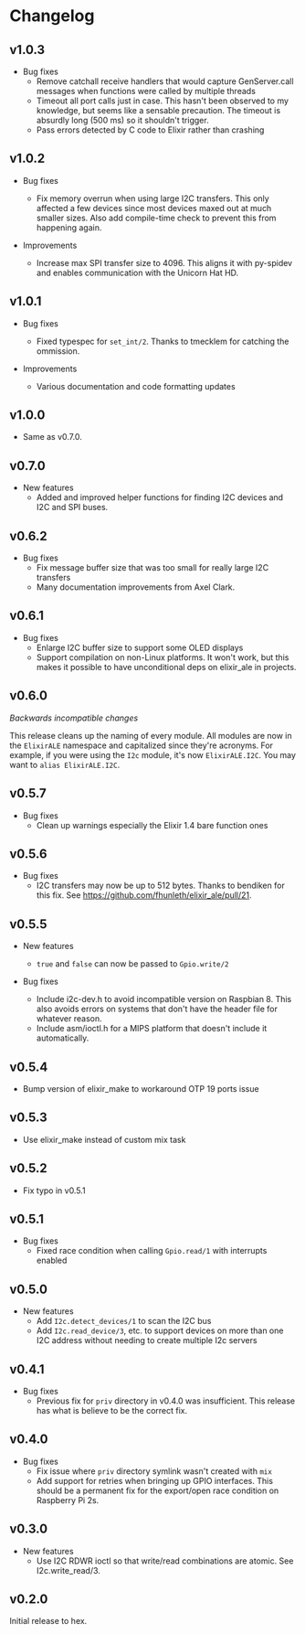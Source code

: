 # Changelog

## v1.0.3

  * Bug fixes
    * Remove catchall receive handlers that would capture GenServer.call
      messages when functions were called by multiple threads
    * Timeout all port calls just in case. This hasn't been observed to my
      knowledge, but seems like a sensable precaution. The timeout is absurdly
      long (500 ms) so it shouldn't trigger.
    * Pass errors detected by C code to Elixir rather than crashing

## v1.0.2

  * Bug fixes
    * Fix memory overrun when using large I2C transfers. This only affected a
      few devices since most devices maxed out at much smaller sizes. Also add
      compile-time check to prevent this from happening again.

  * Improvements
    * Increase max SPI transfer size to 4096. This aligns it with py-spidev and
      enables communication with the Unicorn Hat HD.

## v1.0.1

  * Bug fixes
    * Fixed typespec for `set_int/2`. Thanks to tmecklem for catching the
      ommission.

  * Improvements
    * Various documentation and code formatting updates

## v1.0.0

  * Same as v0.7.0.

## v0.7.0

  * New features
    * Added and improved helper functions for finding I2C devices and I2C and
      SPI buses.

## v0.6.2

  * Bug fixes
    * Fix message buffer size that was too small for really large I2C transfers
    * Many documentation improvements from Axel Clark.

## v0.6.1

  * Bug fixes
    * Enlarge I2C buffer size to support some OLED displays
    * Support compilation on non-Linux platforms. It won't work, but this makes
      it possible to have unconditional deps on elixir_ale in projects.

## v0.6.0

*Backwards incompatible changes*

This release cleans up the naming of every module. All modules are now
in the `ElixirALE` namespace and capitalized since they're acronyms.
For example, if you were using the `I2c` module, it's now `ElixirALE.I2C`.
You may want to `alias ElixirALE.I2C`.

## v0.5.7

  * Bug fixes
    * Clean up warnings especially the Elixir 1.4 bare function ones

## v0.5.6

  * Bug fixes
    * I2C transfers may now be up to 512 bytes. Thanks to bendiken for this fix.
      See https://github.com/fhunleth/elixir_ale/pull/21.

## v0.5.5

  * New features
    * `true` and `false` can now be passed to `Gpio.write/2`

  * Bug fixes
    * Include i2c-dev.h to avoid incompatible version on Raspbian 8. This also
      avoids errors on systems that don't have the header file for whatever
      reason.
    * Include asm/ioctl.h for a MIPS platform that doesn't include it
      automatically.

## v0.5.4

  * Bump version of elixir_make to workaround OTP 19 ports issue

## v0.5.3

  * Use elixir_make instead of custom mix task

## v0.5.2

  * Fix typo in v0.5.1

## v0.5.1

  * Bug fixes
    * Fixed race condition when calling `Gpio.read/1` with interrupts
      enabled

## v0.5.0

  * New features
    * Add `I2c.detect_devices/1` to scan the I2C bus
    * Add `I2c.read_device/3`, etc. to support devices on more than one I2C
      address without needing to create multiple I2c servers

## v0.4.1

  * Bug fixes
    * Previous fix for `priv` directory in v0.4.0 was insufficient. This
      release has what is believe to be the correct fix.

## v0.4.0

  * Bug fixes
    * Fix issue where `priv` directory symlink wasn't created with `mix`
    * Add support for retries when bringing up GPIO interfaces. This should be a
      permanent fix for the export/open race condition on Raspberry Pi 2s.

## v0.3.0

  * New features
    * Use I2C RDWR ioctl so that write/read combinations are atomic. See
      I2c.write_read/3.

## v0.2.0

Initial release to hex.
